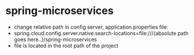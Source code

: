 # spring-microservices
- change relative path in config server, application.properties file: 
- spring.cloud.config.server.native.search-locations=file:///{absolute path goes here..}/spring-microservices
- file is located in the root path of the project
